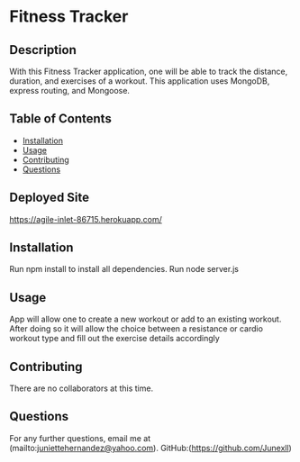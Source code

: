 # Fitness Tracker

## Description
With this Fitness Tracker application, one will be able to track the distance, duration, and exercises of a workout. This application uses MongoDB, express routing, and Mongoose.

## Table of Contents
- [Installation](#installation)
- [Usage](#usage)
- [Contributing](#contributing)
- [Questions](#questions)

## Deployed Site
https://agile-inlet-86715.herokuapp.com/

## Installation 
Run npm install to install all dependencies.
Run node server.js

## Usage 
App will allow one to create a new workout or add to an existing workout. After doing so it will allow the choice between a resistance or cardio workout type and fill out the exercise details accordingly

## Contributing 
There are no collaborators at this time.


## Questions 
For any further questions, email me at (mailto:juniettehernandez@yahoo.com). GitHub:(https://github.com/Junexll) 
